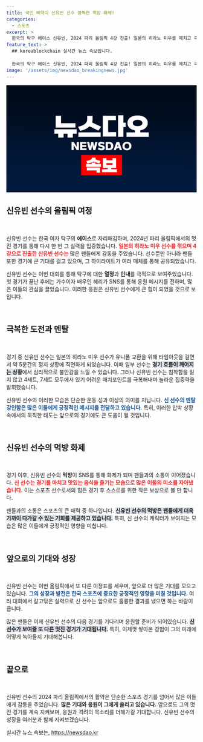 ```yaml
---
title: 국민 삐약이 신유빈 선수 깜찍한 먹방 화제!
categories:
  - 스포츠
excerpt: >
  한국의 탁구 에이스 신유빈, 2024 파리 올림픽 4강 진출! 일본의 히라노 미우를 제치고 극적인 승리를 거두며 감격의 눈물을 보였습니다. 그녀의 먹방과 가수 혜리의 응원까지 화제입니다.
feature_text: >
  ## koreablockchain 실시간 뉴스 속보입니다.

  한국의 탁구 에이스 신유빈, 2024 파리 올림픽 4강 진출! 일본의 히라노 미우를 제치고 극적인 승리를 거두며 감격의 눈물을 보였습니다. 그녀의 먹방과 가수 혜리의 응원까지 화제입니다.
image: '/assets/img/newsdao_breakingnews.jpg'
---
```


<p><img src="/assets/img/newsdao_breakingnews.jpg" alt="koreablockchain 속보" /></p>

<h2 data-ke-size="size26">신유빈 선수의 올림픽 여정</h2>

<p data-ke-size="size16">&nbsp;</p>

<p>신유빈 선수는 한국 여자 탁구의 <b>에이스</b>로 자리매김하며, 2024년 파리 올림픽에서의 멋진 경기를 통해 다시 한 번 그 실력을 입증했습니다. <b><span style="color: #ee2323;">일본의 히라노 미우 선수를 꺾으며 4강으로 진출한 신유빈 선수는</span></b> 많은 팬들에게 감동을 주었습니다. 선수뿐만 아니라 팬들 또한 경기에 큰 기대를 걸고 있으며, 그 하이라이트가 여러 매체를 통해 공유되었습니다.</p>

<p>신유빈 선수는 이번 대회를 통해 탁구에 대한 <b>열정</b>과 <b>인내</b>를 극적으로 보여주었습니다. 첫 경기가 끝난 후에는 가수이자 배우인 혜리가 SNS를 통해 응원 메시지를 전하며, 많은 이들의 관심을 끌었습니다. 이러한 응원은 신유빈 선수에게 큰 힘이 되었을 것으로 보입니다.</p>

<p data-ke-size="size16">&nbsp;</p>

<h2 data-ke-size="size26">극복한 도전과 멘탈</h2>

<p data-ke-size="size16">&nbsp;</p>

<p>경기 중 신유빈 선수는 일본의 히라노 미우 선수가 유니폼 교환을 위해 타임아웃을 걸면서 약 5분간의 정지 상황에 직면하게 되었습니다. 이때 일부 선수는 <b><span style="background-color: #21538527;">경기 흐름이 깨어지는 상황</span></b>에서 심리적으로 불안감을 느낄 수 있습니다. 그러나 신유빈 선수는 침착함을 잃지 않고 4세트, 7세트 모두에서 있기 어려운 매치포인트를 극복해내며 놀라운 집중력을 발휘했습니다.</p>

<p>신유빈 선수의 이러한 모습은 단순한 운동 성과 이상의 의미를 지닙니다. <b><span style="color: #1a5490;">신 선수의 멘탈 강인함은 많은 이들에게 긍정적인 메시지를 전달하고 있습니다.</span></b> 특히, 이러한 압박 상황 속에서의 묵직한 태도는 앞으로의 경기에도 큰 도움이 될 것입니다.</p>

<p data-ke-size="size16">&nbsp;</p>

<h2 data-ke-size="size26">신유빈 선수의 먹방 화제</h2>

<p data-ke-size="size16">&nbsp;</p>

<p>경기 이후, 신유빈 선수의 <b>먹방</b>이 SNS를 통해 화제가 되며 팬들과의 소통이 이어졌습니다. <b><span style="color: #ee2323;">신 선수는 경기를 마치고 맛있는 음식을 즐기는 모습으로 많은 이들의 미소를 자아냈습니다.</span></b> 이는 스포츠 선수로서의 힘든 경기 후 스스로를 위한 작은 보상으로 볼 만 합니다.</p>

<p>팬들과의 소통은 스포츠의 큰 매력 중 하나입니다. <b><span style="background-color: #21538527;">신유빈 선수의 먹방은 팬들에게 더욱 가까이 다가갈 수 있는 기회를 제공하고 있습니다.</span></b> 특히, 신 선수의 캐릭터가 보여지는 모습은 많은 이들에게 긍정적인 영향을 미칩니다.</p>

<p data-ke-size="size16">&nbsp;</p>

<h2 data-ke-size="size26">앞으로의 기대와 성장</h2>

<p data-ke-size="size16">&nbsp;</p>

<p>신유빈 선수는 이번 올림픽에서 또 다른 이정표를 세우며, 앞으로 더 많은 기대를 모으고 있습니다. <b><span style="color: #1a5490;">그의 성장과 발전은 한국 스포츠에 중요한 긍정적인 영향을 미칠 것입니다.</span></b> 여러 대회에서 갈고닦은 실력으로 신 선수는 앞으로도 훌륭한 결과를 냈으면 하는 바람이 큽니다.</p>

<p>많은 팬들은 이제 신유빈 선수의 다음 경기를 기다리며 응원할 준비가 되어있습니다. <b><span style="background-color: #21538527;">신 선수가 보여줄 또 다른 멋진 경기가 기대됩니다.</span></b> 특히, 이제껏 쌓아온 경험이 그의 미래에 어떻게 녹아들지 기대해봅니다.</p>

<p data-ke-size="size16">&nbsp;</p>

<h2 data-ke-size="size26">끝으로</h2>

<p data-ke-size="size16">&nbsp;</p>

<p>신유빈 선수의 2024 파리 올림픽에서의 활약은 단순한 스포츠 경기를 넘어서 많은 이들에게 감동을 주었습니다. <b>많은 기대와 응원이 그에게 쏠리고 있습니다.</b> 앞으로도 그의 멋진 경기를 계속 지켜보며, 응원과 격려의 목소리를 더해가길 기대합니다. 신유빈 선수의 성장을 여러분과 함께 지켜보겠습니다.</p>
실시간 뉴스 속보는, <a href="https://newsdao.kr" rel="dofollow">https://newsdao.kr</a>


